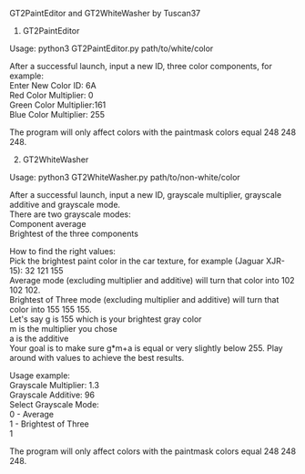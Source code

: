 GT2PaintEditor and GT2WhiteWasher by Tuscan37

1. GT2PaintEditor

Usage: python3 GT2PaintEditor.py path/to/white/color

After a successful launch, input a new ID, three color components, for example:  
Enter New Color ID: 6A  
Red Color Multiplier: 0  
Green Color Multiplier:161  
Blue Color Multiplier: 255  

The program will only affect colors with the paintmask colors equal 248 248 248.

2. GT2WhiteWasher

Usage: python3 GT2WhiteWasher.py path/to/non-white/color

After a successful launch, input a new ID, grayscale multiplier, grayscale additive and grayscale mode.  
There are two grayscale modes:  
Component average  
Brightest of the three components  

How to find the right values:  
Pick the brightest paint color in the car texture, for example (Jaguar XJR-15): 32 121 155  
Average mode (excluding multiplier and additive) will turn that color into 102 102 102.  
Brightest of Three mode (excluding multiplier and additive) will turn that color into 155 155 155.  
Let's say g is 155 which is your brightest gray color  
m is the multiplier you chose  
a is the additive  
Your goal is to make sure g*m+a is equal or very slightly below 255. Play around with values to achieve the best results.  

Usage example:  
Grayscale Multiplier: 1.3  
Grayscale Additive: 96  
Select Grayscale Mode:  
0 - Average  
1 - Brightest of Three  
1  

The program will only affect colors with the paintmask colors equal 248 248 248.  

